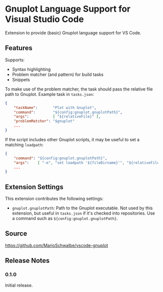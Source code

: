# Gnuplot Language Support for Visual Studio Code #

Extension to provide (basic) Gnuplot language support for VS Code.

## Features ##

Supports:

+ Syntax highlighting
+ Problem matcher (and pattern) for build tasks
+ Snippets

To make use of the problem matcher, the task should pass the relative file path to Gnuplot.
Example task in `tasks.json`:

```json
{
    "taskName":       "Plot with Gnuplot",
    "command":        "${config:gnuplot.gnuplotPath}",
    "args":           [ "${relativeFile}" ],
    "problemMatcher": "$gnuplot"
    ...
}
```

If the script includes other Gnuplot scripts, it may be useful to set a matching `loadpath`:

```json
{
    "command": "${config:gnuplot.gnuplotPath}",
    "args":    [ "-e", "set loadpath '${fileDirname}'", "${relativeFile}" ],
    ...
}
```

## Extension Settings ##

This extension contributes the following settings:

+ `gnuplot.gnuplotPath`: Path to the Gnuplot executable. Not used by this extension, but useful in
  `tasks.json` if it's checked into repositories. Use a command such as
  `${config:gnuplot.gnuplotPath}`.

## Source ##

<https://github.com/MarioSchwalbe/vscode-gnuplot>

## Release Notes ##

### 0.1.0 ###

Initial release.


